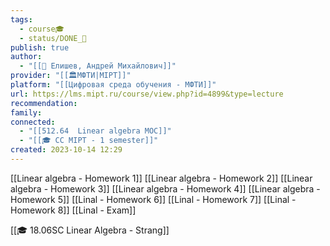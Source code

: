 ```yaml
---
tags:
  - course🎓
  - status/DONE_🌳
publish: true
author:
  - "[[👤 Елишев, Андрей Михайлович]]"
provider: "[[🏛МФТИ|MIPT]]"
platform: "[[Цифровая среда обучения - МФТИ]]"
url: https://lms.mipt.ru/course/view.php?id=4899&type=lecture
recommendation: 
family: 
connected:
  - "[[512.64  Linear algebra MOC]]"
  - "[[🎓 CC MIPT - 1 semester]]"
created: 2023-10-14 12:29
---
```

  
[[Linear algebra - Homework 1]]
[[Linear algebra - Homework 2]]
[[Linear algebra - Homework 3]]
[[Linear algebra - Homework 4]]
[[Linear algebra - Homework 5]]
[[Linal - Homework 6]]
[[Linal - Homework 7]]
[[Linal - Homework 8]]
[[Linal - Exam]]


[[🎓 18.06SC Linear Algebra - Strang]]
